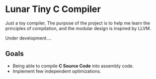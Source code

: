 # Lunar Tiny C Compiler

Just a toy compiler.
The purpose of the project is to help me learn the principles of compilation, and the modular design is inspired by LLVM.

Under development....

## Goals
* Being able to compile **C Source Code** into assembly code.
* Implement few independent optimizations.